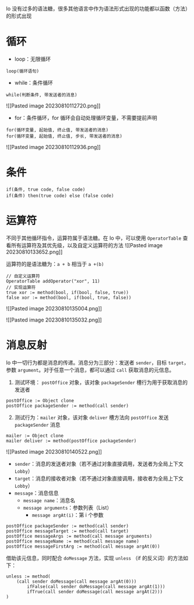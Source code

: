 Io 没有过多的语法糖，很多其他语言中作为语法形式出现的功能都以函数（方法）的形式出现
# 循环

- loop：无限循环
```io
loop(循环语句)
```

- while：条件循环
```io
while(判断条件, 带发送者的消息)
```

![[Pasted image 20230810112720.png]]
- for：条件循环，for 循环会自动处理循环变量，不需要提前声明
```io
for(循环变量, 起始值, 终止值, 带发送者的消息)
for(循环变量, 起始值, 终止值, 步长, 带发送者的消息)
```

![[Pasted image 20230810112936.png]]
# 条件

```io
if(条件, true code, false code)
if(条件) then(true code) else (false code)
```
# 运算符

不同于其他循环指令，运算符属于语法糖。在 Io 中，可以使用 `OperatorTable` 查看所有运算符及其优先级，以及自定义运算符的方法
![[Pasted image 20230810133652.png]]

运算符的是语法糖为：`a + b` 相当于 `a +(b)`

```io
// 自定义运算符
OperatorTable addOperator("xor", 11)
// 实现运算符
true xor := method(bool, if(bool, false, true))
false xor := method(bool, if(bool, true, false))
```

![[Pasted image 20230810135004.png]]

![[Pasted image 20230810135032.png]]
# 消息反射

Io 中一切行为都是消息的传递。消息分为三部分：发送者 `sender`，目标 `target`，参数 `argument`。对于任意一个消息，都可以通过 `call` 获取消息的元信息。

1. 测试环境： `postOffice` 对象，该对象 `packageSender` 槽行为用于获取消息的发送者

```io
postOffice := Object clone
postOffice packageSender := method(call sender)
```

2. 测试行为：`mailer` 对象，该对象 `deliver` 槽方法向 `postOffice` 发送 `packageSender` 消息

```io
mailer := Object clone
mailer deliver := method(postOffice packageSender)
```

![[Pasted image 20230810140522.png]]
- `sender`：消息的发送者对象（若不通过对象直接调用，发送者为全局上下文 `Lobby`）
- `target`：消息的接收者对象（若不通过对象直接调用，接收者为全局上下文 `Lobby`）
- `message`：消息信息
	- `message name`：消息名
	- `message arguments`：参数列表（List）
		- `message argAt(i)`：第 i 个参数

```io
postOffice packageSender := method(call sender)
postOffice messageTarget := method(call target)
postOffice messageArgs := method(call message arguments)
postOffice messageName := method(call message name)
postOffice messageFirstArg := method(call message argAt(0))
```

借助该元信息，同时配合 `doMessage` 方法，实现 `unless` （if 的反义词）的方法如下：

```io
unless := method(
    (call sender doMessage(call message argAt(0)))
        ifFalse(call sender doMessage(call message argAt(1)))
        ifTrue(call sender doMessage(call message argAt(2)))
)
```
